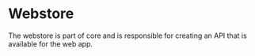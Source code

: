 # Webstore

The webstore is part of core and is responsible for creating an API that is available for the web app.
